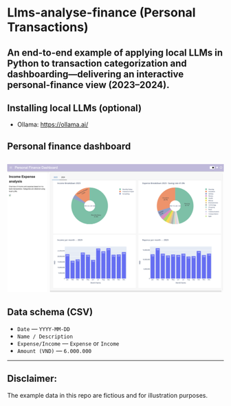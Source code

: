 # Llms-analyse-finance (Personal Transactions)

An end-to-end example of applying **local LLMs in Python** to transaction categorization and dashboarding—delivering an **interactive personal-finance view (2023–2024)**.
---

## Installing local LLMs (optional)
- Ollama: https://ollama.ai/  

## Personal finance dashboard
[![Open the dashboard](docs/dashboard.png)](https://anhnguyen623.github.io/personal_transactions/) 
---

## Data schema (CSV)
- `Date` — `YYYY-MM-DD`
- `Name / Description`
- `Expense/Income` — `Expense` or `Income`
- `Amount (VND)` —  `6.000.000`

---

## Disclaimer:
The example data in this repo are fictious and for illustration purposes.
